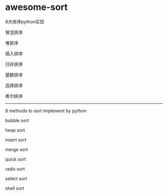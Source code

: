 # awesome-sort

8大排序python实现

冒泡排序

堆排序

插入排序

归并排序

基数排序

选择排序

希尔排序

----------------------------------------------------------------------------------------------------------
8 methods to sort implement by python

bubble sort

heap sort

insert sort

merge sort

quick sort

radix sort

select sort

shell sort
